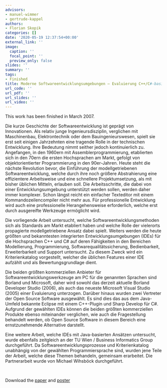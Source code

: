 ```yaml
---
advisors:
- manuel-wimmer
- gertrude-kappel
authors:
- Florian Skopik
categories: []
date: '2020-05-19 12:37:54+00:00'
external_link: ''
image:
  caption: ''
  focal_point: ''
  preview_only: false
slides: ''
summary: ''
tags:
- Finished
title: Moderne Softwareentwicklungsumgebungen – Evaluierung C++/C#-basierter Ansätze
url_code: ''
url_pdf: ''
url_slides: ''
url_video: ''
---
```


This work has been finished in March 2007.

Die kurze Geschichte der Softwareentwicklung ist geprägt von Innovationen. Als relativ junge Ingenieursdisziplin, verglichen mit Maschinenbau, Elektrontechnik oder dem Bauingenieurswesen, spielt sie erst seit einigen Jahrzehnten eine tragende Rolle in der technischen Entwicklung. Ihre Bedeutung nimmt seither jedoch kontinuierlich zu. Angefangen, in den 1960ern mit Assemblerprogrammierung, etablierten sich in den 70ern die ersten Hochsprachen am Markt, gefolgt von objektorientierter Programmierung in den 90er-Jahren. Heute steht die nächste Revolution bevor, die Einführung der modellgetriebenen Softwareentwicklung, welche durch ihre noch größere Abstrahierung eine effizientere Arbeitsweise und eine schnellere Projektumsetzung, als mit bisher üblichen Mitteln, erlauben soll. Die Arbeitsschritte, die dabei von einer Entwicklungsumgebung unterstützt werden sollen, werden daher immer komplexer. Schon längst reicht ein einfacher Texteditor mit einem Kommandozeilencompiler nicht mehr aus. Für professionelle Entwicklung wird auch eine professionelle Herangehensweise erforderlich, welche erst durch ausgereifte Werkzeuge ermöglicht wird.

Die vorliegende Arbeit untersucht, welche Softwareentwicklungsmethoden sich als Standards am Markt etabliert haben und welche Rolle der vielerorts propagierte modellgetriebene Ansatz dabei spielt. Weiters werden die heute größten und bekanntesten integrierten Entwicklungsumgebungen (IDEs) für die Hochsprachen C++ und C\# auf deren Fähigkeiten in den Bereichen Modellierung, Programmierung, Softwarequalitätssicherung, Bedienbarkeit, Erweiterbarkeit und Support untersucht. Zu diesem Zweck wird ein Kriterienkatalog vorgestellt, welcher die üblichen Features einer IDE aufzählt und als Bewertungsgrundlage dient.

Die beiden größten kommerziellen Anbieter für Softwareentwicklungswerkzeuge am PC für die genannten Sprachen sind Borland und Microsoft, daher wird sowohl das derzeit aktuelle Borland Developer Studio (2006), als auch das neueste Microsoft Visual Studio (2005) einer Evaluierung unterzogen. Darüber hinaus wurden zwei Vertreter der Open Source Software ausgewählt. Es sind dies das aus dem Java-Umfeld bekannte Eclipse mit einem C++-Plugin und Sharp Develop für C\#. Aufgrund der gewählten IDEs können die beiden größten kommerziellen Produkte ebenso miteinander verglichen, wie auch die Fragestellung behandelt werden, ob Open Source Software in diesem Bereich eine ernstzunehmende Alternative darstellt.

Eine weitere Arbeit, welche IDEs mit Java-basierten Ansätzen untersucht, wurde ebenfalls zeitgleich an der TU Wien / Business Informatics Group durchgeführt. Da Softwareentwicklungsprozesse und Kriterienkatalog unabhängig von der gewählten Programmiersprache sind, wurden jene Teile der Arbeit, welche diese Themen behandeln, gemeinsam erarbeitet. Die Partnerarbeit wurde von Michael Wihsböck durchgeführt.

&nbsp;

 Download the [paper](https://www.big.tuwien.ac.at/app/uploads/2016/10/Skopik_paper.pdf) and [poster](https://www.big.tuwien.ac.at/app/uploads/2016/10/Skopik_poster.pdf)